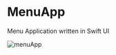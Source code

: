 # MenuApp
Menu Application written in Swift UI


![menuApp](https://user-images.githubusercontent.com/43827399/65628890-9a169780-df8f-11e9-97d2-f66e8b1757c5.gif)
